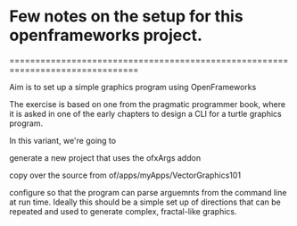 # Few notes on the setup for this openframeworks project.
===============================================================================

Aim is to set up a simple graphics program using OpenFrameworks

The exercise is based on one from the  pragmatic programmer book, where it is
asked in one of the early chapters to design a CLI for a turtle graphics
program. 

In this variant, we're going to 

generate a new project that uses the ofxArgs addon

copy over the source from of/apps/myApps/VectorGraphics101

configure so that the program can parse arguemnts from the command line at run
time. Ideally this should be a simple set up of directions that can be repeated
and used to generate complex, fractal-like graphics.
